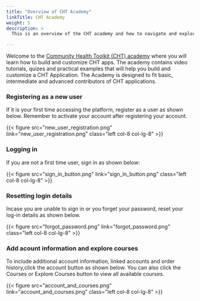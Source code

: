 ```yaml
---
title: "Overview of CHT Academy"
linkTitle: CHT Academy
weight: 5
description: >
  This is an overview of the CHT academy and how to navigate and explore various courses.

---
```


Welcome to the [Community Health Toolkit (CHT) academy](https://cht-academy.edunext.io/) where you will learn how to build and customize CHT apps. The academy contains video tutorials, quizes and practical examples that will help you build and customize a CHT Application. The Academy is designed to fit basic, intermediate and advanced contributors of CHT applications.

### Registering as a new user

If it is your first time accessing the platform, register as a user as shown below. Remember to activate your account after registering your account.

{{< figure src="new_user_registration.png" link="new_user_registration.png" class="left col-8 col-lg-8" >}}


### Logging in

If you are not a first time user, sign in as shown below:

{{< figure src="sign_in_button.png" link="sign_in_button.png" class="left col-8 col-lg-8" >}}

### Resetting login details

Incase you are unable to sign in or you forget your password, reset your log-in details as shown below.

{{< figure src="forgot_password.png" link="forgot_password.png" class="left col-8 col-lg-8" >}}

### Add acount information and explore courses 

To include additional account information, linked accounts and order history,click the account button as shown below. You can also click the Courses or Explore Courses button to view all available courses.

{{< figure src="account_and_courses.png" link="account_and_courses.png" class="left col-8 col-lg-8" >}}

